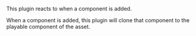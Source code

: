 This plugin reacts to when a component is added.

When a component is added, this plugin will clone that component to the playable component of the asset.
